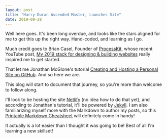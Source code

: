 ```yaml
---
layout: post
title: "Harry Duran Ascended Master, Launches Site"
date: 2019-09-28
---
```


Well here goes. It's been long overdue, and looks like the stars aligned for me to get this up the right way. Hand-coded, and learning as I go.

Much credit goes to Brian Casel, Founder of [ProcessKit](https://processkit.com), whose recent YouTube post, [My 2019 stack for designing & building websites](https://www.youtube.com/watch?v=DFFi8MGgx_k) really inspired me to get started.

That let me Jonathan McGlone's tutorial [Creating and Hosting a Personal Site on GitHub](http://jmcglone.com/guides/github-pages/). And so here we are.

This blog will start to document that journey, so you're more than welcome to follow along.

I'll look to be hosting the site [Netlify](netlify.com) (no idea how to do that yet), and according to Jonathan's tutorial, it'll be powered by [Jekyll](http://jekyllrb.com). I am also familiarizing myself more with the Markdown to author my posts, so this [Printable Markdown Cheatsheet](http://packetlife.net/media/library/16/Markdown.pdf) will definitely come in handy!

It actually is a lot easier than I thought it was going to be! Best of all I'm learning a new skillset!
